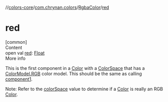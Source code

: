 //[colors-core](../../../index.md)/[com.chrynan.colors](../index.md)/[RgbaColor](index.md)/[red](red.md)



# red  
[common]  
Content  
open val [red](red.md): [Float](https://kotlinlang.org/api/latest/jvm/stdlib/kotlin/-float/index.html)  
More info  


This is the first component in a [Color](../-color/index.md) with a [ColorSpace](../../com.chrynan.colors.space/-color-space/index.md) that has a [ColorModel.RGB](../../com.chrynan.colors.space/-color-model/-r-g-b/index.md) color model. This should be the same as calling [component1](../../../../colors-core/com.chrynan.colors/-rgba-color/component1.md).



Note: Refer to the [colorSpace](index.md#%5Bcom.chrynan.colors%2FRgbaColor%2FcolorSpace%2F%23%2FPointingToDeclaration%2F%5D%2FProperties%2F1235785652) value to determine if a [Color](../-color/index.md) is really an RGB [Color](../-color/index.md).

  



